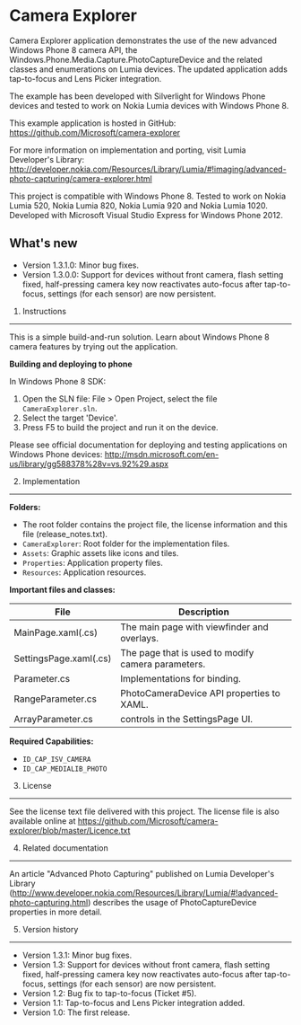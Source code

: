 Camera Explorer
===============

Camera Explorer application demonstrates the use of the new advanced
Windows Phone 8 camera API, the Windows.Phone.Media.Capture.PhotoCaptureDevice
and the related classes and enumerations on Lumia devices. The updated 
application adds tap-to-focus and Lens Picker integration.

The example has been developed with Silverlight for Windows Phone devices
and tested to work on Nokia Lumia devices with Windows Phone 8.

This example application is hosted in GitHub:
https://github.com/Microsoft/camera-explorer

For more information on implementation and porting, visit Lumia
Developer's Library:
http://developer.nokia.com/Resources/Library/Lumia/#!imaging/advanced-photo-capturing/camera-explorer.html

This project is compatible with Windows Phone 8. Tested to work on Nokia Lumia
520, Nokia Lumia 820, Nokia Lumia 920 and Nokia Lumia 1020. Developed with
Microsoft Visual Studio Express for Windows Phone 2012.


What's new
----------

* Version 1.3.1.0: Minor bug fixes.
* Version 1.3.0.0: Support for devices without front camera, flash setting
  fixed, half-pressing camera key now reactivates auto-focus after tap-to-focus,
  settings (for each sensor) are now persistent.


1. Instructions
-------------------------------------------------------------------------------

This is a simple build-and-run solution. Learn about Windows Phone 8
camera features by trying out the application. 

**Building and deploying to phone**

In Windows Phone 8 SDK:

1. Open the SLN file: File > Open Project, select the file `CameraExplorer.sln`.
2. Select the target 'Device'.
3. Press F5 to build the project and run it on the device.

Please see official documentation for deploying and testing applications on
Windows Phone devices:
http://msdn.microsoft.com/en-us/library/gg588378%28v=vs.92%29.aspx


2. Implementation
-------------------------------------------------------------------------------

**Folders:**

* The root folder contains the project file, the license information and this
  file (release_notes.txt).
* `CameraExplorer`: Root folder for the implementation files.
 * `Assets`: Graphic assets like icons and tiles.
 * `Properties`: Application property files.
 * `Resources`: Application resources.


**Important files and classes:**

| File | Description |
| ---- | ----------- |
| MainPage.xaml(.cs) | The main page with viewfinder and overlays. |
| SettingsPage.xaml(.cs) | The page that is used to modify camera parameters. |
| Parameter.cs | Implementations for binding. |
| RangeParameter.cs | PhotoCameraDevice API properties to XAML. |
| ArrayParameter.cs | controls in the SettingsPage UI. |


**Required Capabilities:**


* `ID_CAP_ISV_CAMERA`
* `ID_CAP_MEDIALIB_PHOTO`


3. License
-------------------------------------------------------------------------------

See the license text file delivered with this project. The license file is also
available online at 
https://github.com/Microsoft/camera-explorer/blob/master/Licence.txt


4. Related documentation
-------------------------------------------------------------------------------

An article "Advanced Photo Capturing" published on Lumia Developer's Library
(http://www.developer.nokia.com/Resources/Library/Lumia/#!advanced-photo-capturing.html) 
describes the usage of PhotoCaptureDevice properties in more detail.


5. Version history
-------------------------------------------------------------------------------

* Version 1.3.1: Minor bug fixes.
* Version 1.3: Support for devices without front camera, flash setting fixed,
  half-pressing camera key now reactivates auto-focus after tap-to-focus,
  settings (for each sensor) are now persistent.
* Version 1.2: Bug fix to tap-to-focus (Ticket #5).
* Version 1.1: Tap-to-focus and Lens Picker integration added.
* Version 1.0: The first release.
